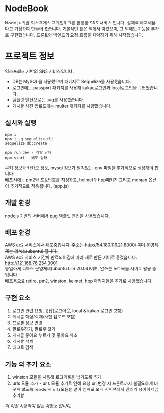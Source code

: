 # NodeBook
Node.js 기반 익스프레스 프레임워크를 활용한 SNS 서비스 입니다. 실제로 배포해본다고 가정하여 만들어 봤습니다. 
기본적인 틀은 책에서 따왔으며, 그 외에도 기능을 추가로 구현했습니다. 프론트와 백엔드의 요청 흐름을 파악하기 위해
시작했습니다.

# 프로젝트 정보
익스프레스 기반의 SNS 서비스입니다. 
+ DB는 MySQL을 사용했으며 패키지로 Sequelize를 사용했습니다.
+ 로그인에는 passport 패키지를 사용해 kakao로그인과 local로그인을 구현했습니다.
+ 탬플릿 엔진으로는 pug를 사용했습니다.
+ 게시글 사진 업로드에는 multer 패키지를 사용했습니다.  

## 설치와 실행
```
npm i  
npm i -g sequelize-cli  
sequelize db:create
  
npm run dev - 개발 상태
npm start - 배포 상태
```
쿠키 정보와 카카오 정보, mysql 정보가 담겨있는 .env 파일을 추가적으로 생성해야 합니다.  
배포시에는 pm2와 포트번호를 지정하고, helmet과 hpp패키지 그리고 morgan 옵션이 추가적으로 적용됩니다. (app.js)

## 개발 환경
nodejs 기반의 서버에서 pug 탬플릿 엔진을 사용했습니다.

## 배포 환경
~~AWS ec2 서비스에서 배포중입니다. 주소는 http://54.180.119.21:8000/ 이며 운영체제는 리눅스(ubuntu) 입니다.~~  
AWS ec2 서비스 기간이 만료되어감에 따라 새로 만든 서버로 옮겼습니다. http://121.168.76.254:3001  
동일하게 리눅스 운영체제(ubuntu LTS 20.04)이며, 안쓰는 노트북을 서버로 활용 중입니다.  
배포용으로 retire, pm2, winston, helmet, hpp 패키지들을 추가로 사용했습니다.

## 구현 요소
1. 로그인 관련 요청, 응답(로그아웃, local & kakao 로그인 포함)
2. 게시글 작성/삭제(사진 업로드 포함)
3. 프로필 정보 변경
4. 팔로우하기, 팔로우 끊기
5. 게시글 좋아요 누르기 및 좋아요 취소
6. 게시글 삭제
7. 태그로 검색

## 기능 외 추가 요소
1. winston 모듈을 사용해 로그기록을 남기도록 추가
2. urls 모듈 추가 - urls 모듈 추가로 인해 요청 url 변경 시 프론트까지 불필요하게 바꾸지 않도록 render시
urls모듈을 같이 인자로 보내 서버쪽에서 관리가 용이하게끔 추가함

*더 이상 사용하지 않는 저장소 입니다.*